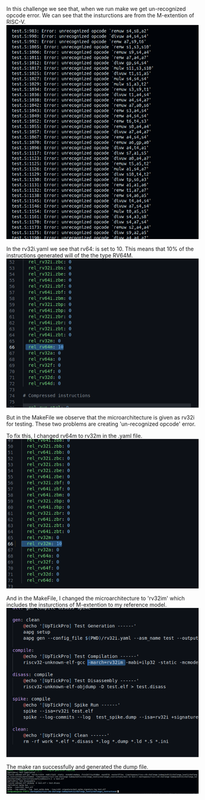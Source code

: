 In this challenge we see that, when we run make we get un-recognized opcode error. 
We can see that the insturctions are from the M-extention of RISC-V.
![error](https://github.com/vyomasystems-lab/riscv-ctb-challenge-SudeepJoshi22/blob/main/challenge_level2/challenge1_instructions/challenge_2_1_error.png)

In the rv32i.yaml we see that rv64: is set to 10. This means that 10% of the instructions generated will of the the type RV64M.
![problem1](https://github.com/vyomasystems-lab/riscv-ctb-challenge-SudeepJoshi22/blob/main/challenge_level2/challenge1_instructions/challenge_2_1_problem1.png)

But in the MakeFile we observe that the microarchitecture is given as rv32i for testing. These two problems are creating 'un-recognized opcode' error.

To fix this, I changed rv64m to rv32m in the .yaml file.
![fix2](https://github.com/vyomasystems-lab/riscv-ctb-challenge-SudeepJoshi22/blob/main/challenge_level2/challenge1_instructions/challenge2_1_fix2.png)

And in the MakeFile, I changed the microarchitecture to 'rv32im' which includes the insturctions of M-extention to my reference model.
![fix1](https://github.com/vyomasystems-lab/riscv-ctb-challenge-SudeepJoshi22/blob/main/challenge_level2/challenge1_instructions/challenge2_1_fix1.png)

The make ran successfully and generated the dump file.
![success](https://github.com/vyomasystems-lab/riscv-ctb-challenge-SudeepJoshi22/blob/main/challenge_level2/challenge1_instructions/challenge2_1_success.png)


